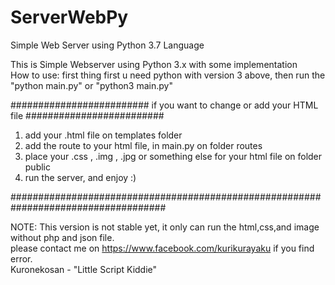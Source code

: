 # ServerWebPy
Simple Web Server using Python 3.7 Language

This is Simple Webserver using Python 3.x with some implementation<br>
How to use:
first thing first u need python with version 3 above, then run the "python main.py" or "python3 main.py"

######################### if you want to change or add your HTML file #########################

1. add your .html file on templates folder
2. add the route to your html file, in main.py on folder routes
3. place your .css , .img , .jpg or something else for your html file on folder public
4. run the server, and enjoy :)

####################################################################################

NOTE: This version is not stable yet, it only can run the html,css,and image without php and json file.<br> 
please contact me on https://www.facebook.com/kurikurayaku if you find error.<br>
Kuronekosan - "Little Script Kiddie"
